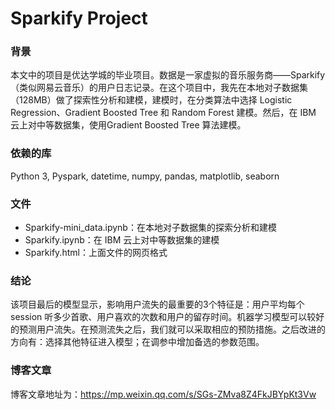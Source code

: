 # Sparkify Project

### 背景
本文中的项目是优达学城的毕业项目。数据是一家虚拟的音乐服务商——Sparkify（类似网易云音乐）的用户日志记录。在这个项目中，我先在本地对子数据集（128MB）做了探索性分析和建模，建模时，在分类算法中选择 Logistic Regression、Gradient Boosted Tree 和 Random Forest 建模。然后，在 IBM 云上对中等数据集，使用Gradient Boosted Tree 算法建模。

### 依赖的库
Python 3, Pyspark, datetime, numpy, pandas, matplotlib, seaborn

### 文件
- Sparkify-mini_data.ipynb：在本地对子数据集的探索分析和建模
- Sparkify.ipynb：在 IBM 云上对中等数据集的建模
- Sparkify.html：上面文件的网页格式

### 结论
该项目最后的模型显示，影响用户流失的最重要的3个特征是：用户平均每个 session 听多少首歌、用户喜欢的次数和用户的留存时间。机器学习模型可以较好的预测用户流失。在预测流失之后，我们就可以采取相应的预防措施。之后改进的方向有：选择其他特征进入模型；在调参中增加备选的参数范围。

### 博客文章
博客文章地址为：https://mp.weixin.qq.com/s/SGs-ZMva8Z4FkJBYpKt3Vw






